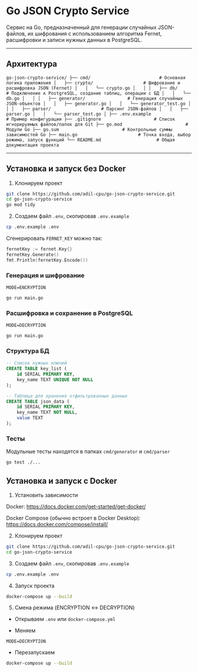 # Go JSON Crypto Service

Сервис на Go, предназначенный для генерации случайных JSON-файлов, их шифрования с использованием алгоритма Fernet, расшифровки и записи нужных данных в PostgreSQL.

---

## Архитектура

`
go-json-crypto-service/
├── cmd/                          # Основная логика приложения
│   ├── crypto/                   # Шифрование и расшифровка JSON (Fernet)
│   │   └── crypto.go
│   │
│   ├── db/                       # Подключение к PostgreSQL, создание таблиц, операции с БД
│   │   └── db.go
│   │
│   ├── generator/                # Генерация случайных JSON-объектов
│   │   ├── generator.go
│   │   └── generator_test.go
│   │
│   ├── parser/                   # Парсинг JSON-файлов
│   │   ├── parser.go
│   │   └── parser_test.go
│
├── .env.example                  # Пример конфигурации
├── .gitignore                    # Список игнорируемых файлов/папок для Git
├── go.mod                        # Модули Go
├── go.sum                        # Контрольные суммы зависимостей Go
├── main.go                       # Точка входа, выбор режима, запуск функций
└── README.md                     # Общая документация проекта
`

---

## Установка и запуск без Docker

1. Клонируем проект

```bash
git clone https://github.com/adil-cpu/go-json-crypto-service.git
cd go-json-crypto-service
go mod tidy
```

2. Создаем файл `.env`, скопировав `.env.example`

```bash
cp .env.example .env
```

Сгенерировать `FERNET_KEY` можно так:

```go
fernetKey := fernet.Key{}
fernetKey.Generate()
fmt.Println(fernetKey.Encode())
```


### Генерация и шифрование

```env
MODE=ENCRYPTION
```

```bash
go run main.go
```

### Расшифровка и сохранение в PostgreSQL

```env
MODE=DECRYPTION
```

```bash
go run main.go
```

### Структура БД

```sql
-- Список нужных ключей
CREATE TABLE key_list (
    id SERIAL PRIMARY KEY,
    key_name TEXT UNIQUE NOT NULL
);

-- Таблица для хранения отфильтрованных данных
CREATE TABLE json_data (
    id SERIAL PRIMARY KEY,
    key_name TEXT NOT NULL,
    value TEXT
);
```

### Тесты

Модульные тесты находятся в папках `cmd/generator` и `cmd/parser`

```bash
go test ./...
```

## Установка и запуск с Docker

1. Установить зависимости

Docker: https://docs.docker.com/get-started/get-docker/

Docker Compose (обычно встроет в Docker Desktop): https://docs.docker.com/compose/install/

2. Клонируем проект

```bash
git clone https://github.com/adil-cpu/go-json-crypto-service.git
cd go-json-crypto-service
```

3. Создаем файл `.env`, скопировав `.env.example`

```bash
cp .env.example .env
```

4. Запуск проекта

```bash
docker-compose up --build
```

5. Смена режима (ENCRYPTION ↔ DECRYPTION)

* Открываем `.env` или `docker-compose.yml`

* Меняем
```env
MODE=DECRYPTION
```

* Перезапускаем 
```bash
docker-compose up --build
```